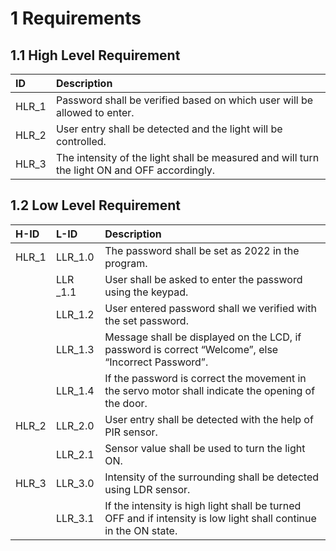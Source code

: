 # 1	Requirements
## 1.1	High Level Requirement

|ID|	Description|
|:-|:-|
|HLR_1|	Password shall be verified based on which user will be allowed to enter.|
|HLR_2|User entry shall be detected and the light will be controlled. |
|HLR_3|	The intensity of the light shall be measured and will turn the light ON and OFF accordingly.|



## 1.2 Low Level Requirement
|H-ID|	L-ID|	Description|
|:-|:-|:-|
|HLR_1	|LLR_1.0|	The password shall be set as 2022 in the program.|
|	|LLR _1.1|	User shall be asked to enter the password using the keypad.|
|	|LLR_1.2|	User entered password shall we verified with the set password.|
|	|LLR_1.3|	Message shall be displayed on the LCD, if password is correct “Welcome”, else “Incorrect Password”. |   
|	|LLR_1.4|	If the password is correct the movement in the servo motor shall indicate the opening of the door.|
|HLR_2	|LLR_2.0|	User entry shall be detected with the help of PIR sensor.|
|	|LLR_2.1|	Sensor value shall be used to turn the light ON.|
|HLR_3	|LLR_3.0|	Intensity of the surrounding shall be detected using LDR sensor.|
|	|LLR_3.1|	If the intensity is high light shall be turned OFF and if intensity is low light shall continue in the ON state.|
